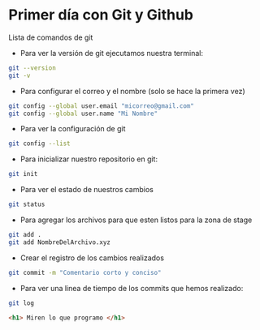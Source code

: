 # Primer día con Git y Github

Lista de comandos de git

* Para ver la versión de git ejecutamos nuestra terminal: 

```bash
git --version
git -v
```

* Para configurar el correo y el nombre (solo se hace la primera vez)

```bash
git config --global user.email "micorreo@gmail.com"
git config --global user.name "Mi Nombre"
```

* Para ver la configuración de git

```bash
git config --list
```

* Para inicializar nuestro repositorio en git:
```bash
git init
```

* Para ver el estado de nuestros cambios

```bash
git status
```

* Para agregar los archivos para que esten listos para la zona de stage

```bash
git add .
git add NombreDelArchivo.xyz
```

* Crear el registro de los cambios realizados
```bash
git commit -m "Comentario corto y conciso"
```

* Para ver una linea de tiempo de los commits que hemos realizado:
```bash
git log
```




```html
<h1> Miren lo que programo </h1>
```

